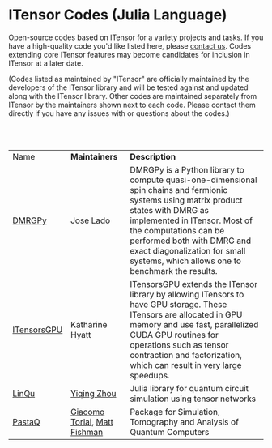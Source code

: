 # ITensor Codes (Julia Language)

Open-source codes based on ITensor for a variety projects and tasks.
If you have a high-quality code you'd like listed here, please
<a href="about.html">contact us</a>. Codes extending core ITensor
features may become candidates for inclusion in ITensor at a later date.

(Codes listed as maintained by "ITensor" are officially maintained by the developers
of the ITensor library and will be tested against and updated along with the ITensor library.
Other codes are maintained separately from ITensor by the maintainers
shown next to each code. Please contact them directly if you have any issues 
with or questions about the codes.)

<br/>
<br/>

<table id="codes" style="border-collapse: collapse; border-spacing: 10px;">

<tr>
<td class="name">
Name
</td>
<td class="contrib">
<b>Maintainers</b>
</td>
<td class="descrip">
<b>Description</b>
</td>
</tr>

<tr>
<td class="name">
<a href="https://github.com/joselado/dmrgpy" target="_blank"> 
DMRGPy
</a> 
</td>
<td class="contrib">
Jose Lado
</td>
<td class="descrip">
DMRGPy is a Python library to compute quasi-one-dimensional spin chains and fermionic systems using matrix product states with DMRG as implemented in ITensor. Most of the computations can be performed both with DMRG and exact diagonalization for small systems, which allows one to benchmark the results.
</td>
</tr>

<tr>
<td class="name">
<a href="https://github.com/ITensor/ITensorsGPU.jl" target="_blank"> 
ITensorsGPU
</a> 
</td>
<td class="contrib">
Katharine Hyatt
</td>
<td class="descrip">
ITensorsGPU extends the ITensor library by allowing ITensors to have GPU storage. These ITensors are allocated in GPU memory and use fast, parallelized CUDA GPU routines for operations such as tensor contraction and factorization, which can result in very large speedups.
</td>
</tr>

<tr>
<td class="name">
<a href="https://github.com/YiqingZhouKelly/LinQu.jl" target="_blank"> 
LinQu
</a> 
</td>
<td class="contrib">
<a href="https://github.com/YiqingZhouKelly">Yiqing Zhou</a>
</td>
<td class="descrip">
Julia library for quantum circuit simulation using tensor networks
</td>
</tr>

<tr>
<td class="name">
<a href="https://github.com/GTorlai/PastaQ.jl" target="_blank"> 
PastaQ
</a> 
</td>
<td class="contrib">
<a href="https://www.simonsfoundation.org/team/giacomo-torlai/">Giacomo Torlai</a>,
<a href="https://www.simonsfoundation.org/team/matthew-fishman/">Matt Fishman</a>
</td>
<td class="descrip">
Package for Simulation, Tomography and Analysis of Quantum Computers
</td>
</tr>

</table>

